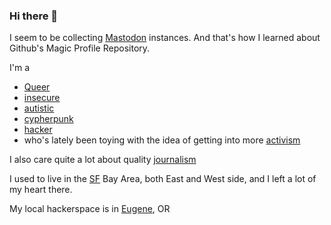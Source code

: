 ### Hi there 👋
I seem to be collecting <a rel="me" href="https://mastodon.social/@cmdrmoto">Mastodon</a> instances. And that's how I learned about Github's Magic Profile Repository.

I'm a
 * <a rel="me" href="https://tech.lgbt/@cmdrmoto">Queer</a>
 * <a rel="me" href="https://infosec.exchange/@cmdrmoto">insecure</a>
 * <a rel="me" href="https://neurodifferent.me/@Cmdrmoto">autistic</a> 
 * <a rel="me" href="https://cryptodon.chat/@cmdrmoto">cypherpunk</a> 
 * <a rel="me" href="https://hachyderm.io/@cmdrmoto">hacker</a>
 * who's lately been toying with the idea of getting into more <a rel="me" href="https://kolektiva.social/@cmdrmoto">activism</a>

I also care quite a lot about quality <a rel="me" href="https://toad.social/@CmdrMoto">journalism</a>

I used to live in the <a rel="me" href="https://sfba.social/@cmdrmoto">SF</a> Bay Area, both East and West side, and I left a lot of my heart there.</a>

My local hackerspace is in <a rel="me" href="https://emeraldsocial.org/@Cmdrmoto">Eugene</a>, OR
